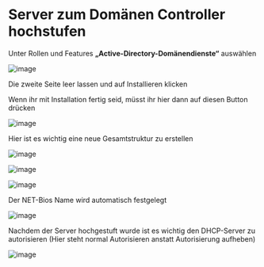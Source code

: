 Server zum Domänen Controller hochstufen
===

Unter Rollen und Features **„Active-Directory-Domänendienste“** auswählen

![image](https://github.com/user-attachments/assets/07c097d7-ff57-477f-99d2-1ed8bc028163)

Die zweite Seite leer lassen und auf Installieren klicken

Wenn ihr mit Installation fertig seid, müsst ihr hier dann auf diesen Button drücken

![image](https://github.com/user-attachments/assets/c823be6a-8025-4e59-9b73-603c0ee3a7dd)

Hier ist es wichtig eine neue Gesamtstruktur zu erstellen

![image](https://github.com/user-attachments/assets/168cca19-660a-40c1-86c9-ebfaa5045fa1)

![image](https://github.com/user-attachments/assets/d7856a51-82c7-4375-b57a-fb24aead58e3)

![image](https://github.com/user-attachments/assets/2bd28ebd-7810-498f-beab-48fe6b8f23e9)

Der NET-Bios Name wird automatisch festgelegt

![image](https://github.com/user-attachments/assets/8ca6e59e-8df4-4cc3-91fa-dbb76f9a16fa)

Nachdem der Server hochgestuft wurde ist es wichtig den DHCP-Server zu autorisieren (Hier steht normal Autorisieren anstatt Autorisierung aufheben)

![image](https://github.com/user-attachments/assets/62f8b239-4441-4f62-8cf4-8f490141f44d)
